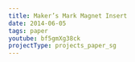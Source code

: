 ```yaml
---
title: Maker’s Mark Magnet Insert
date: 2014-06-05
tags: paper
youtube: bf5gmXg38ck
projectType: projects_paper_sg
---
```


